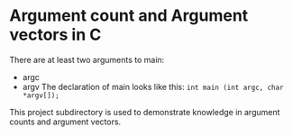 # Argument count and Argument vectors in C
There are at least two arguments to main:
- argc
- argv
The declaration of main looks like this:
`int main (int argc, char *argv[]);`

This project subdirectory is used to demonstrate knowledge in argument counts and argument vectors.
